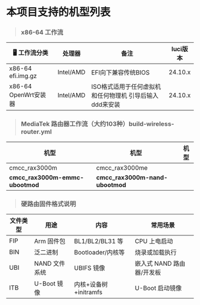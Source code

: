 # 本项目支持的机型列表

>  ### x86-64 工作流

| 🖥️ 工作流分类            | 处理器            | 备注         | luci版本        |
| ---------------- | -------------- | ---------- |---------- |
| x86-64 efi.img.gz  | Intel/AMD | EFI向下兼容传统BIOS |24.10.x |
| x86-64 OpenWrt安装器   | Intel/AMD | ISO格式适用于任何虚拟机和任何物理机 引导后输入ddd来安装 |24.10.x |

>  ### MediaTek 路由器工作流（大约103种）build-wireless-router.yml 

| 机型 | 机型 | 机型 |
|------|------|------|
| cmcc_rax3000m | cmcc_rax3000me |  |
| **cmcc_rax3000m-emmc-ubootmod** | **cmcc_rax3000m-nand-ubootmod** |   |

> ### 硬路由固件格式说明

| 文件类型 | 用途        | 内容               | 常用场景             |
| ---- | --------- | ---------------- | ---------------- |
| FIP  | Arm 固件包   | BL1/BL2/BL31 等   | CPU 上电启动         |
| BIN  | 泛二进制      | Bootloader/内核等   | 烧录或加载执行          |
| UBI  | NAND 文件系统 | UBIFS 镜像         | 嵌入式 NAND 路由器/开发板 |
| ITB  | U-Boot 镜像 | 内核+设备树+initramfs | U-Boot 启动镜像      |

